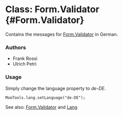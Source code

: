Class: Form.Validator {#Form.Validator}
=====================================

Contains the messages for [Form.Validator][] in German.

### Authors

* Frank Rossi
* Ulrich Petri

### Usage

Simply change the language property to *de-DE*.

	MooTools.lang.setLanguage("de-DE");

See also: [Form.Validator][] and [Lang][]

[Form.Validator]: http://www.mootools.net/docs/more/Forms/Form.Validator#Form.Validator
[Lang]: http://www.mootools.net/docs/more/Core/Lang